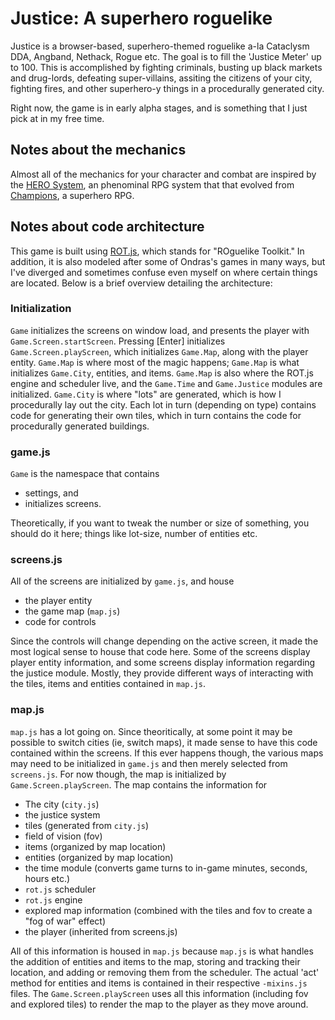 # Justice: A superhero roguelike

Justice is a browser-based, superhero-themed roguelike a-la Cataclysm DDA, Angband, Nethack, Rogue etc. The goal is to fill the 'Justice Meter' up to 100. This is accomplished by fighting criminals, busting up black markets and drug-lords, defeating super-villains, assiting the citizens of your city, fighting fires, and other superhero-y things in a procedurally generated city.

Right now, the game is in early alpha stages, and is something that I just pick at in my free time.

## Notes about the mechanics

Almost all of the mechanics for your character and combat are inspired by the [HERO System](http://www.herogames.com/index.html), an phenominal RPG system that that evolved from [Champions](http://www.herogames.com/forums/store/product/4-champions-complete-bookpdf/), a superhero RPG.

## Notes about code architecture

This game is built using [ROT.js](http://ondras.github.io/rot.js/hp/), which stands for "ROguelike Toolkit." In addition, it is also modeled after some of Ondras's games in many ways, but I've diverged and sometimes confuse even myself on where certain things are located. Below is a brief overview detailing the architecture:

### Initialization

`Game` initializes the screens on window load, and presents the player with `Game.Screen.startScreen`. Pressing [Enter] initializes `Game.Screen.playScreen`, which initializes `Game.Map`, along with the player entity. `Game.Map` is where most of the magic happens; `Game.Map` is what initializes `Game.City`, entities, and items. `Game.Map` is also where the ROT.js engine and scheduler live, and the `Game.Time` and `Game.Justice` modules are initialized. `Game.City` is where "lots" are generated, which is how I procedurally lay out the city. Each lot in turn (depending on type) contains code for generating their own tiles, which in turn contains the code for procedurally generated buildings.

### game.js

`Game` is the namespace that contains 

* settings, and 
* initializes screens. 

Theoretically, if you want to tweak the number or size of something, you should do it here; things like lot-size, number of entities etc.

### screens.js

All of the screens are initialized by `game.js`, and house 

* the player entity 
* the game map (`map.js`)
* code for controls 

Since the controls will change depending on the active screen, it made the most logical sense to house that code here. Some of the screens display player entity information, and some screens display information regarding the justice module. Mostly, they provide different ways of interacting with the tiles, items and entities contained in `map.js`.

### map.js

`map.js` has a lot going on. Since theoritically, at some point it may be possible to switch cities (ie, switch maps), it made sense to have this code contained within the screens. If this ever happens though, the various maps may need to be initialized in `game.js` and then merely selected from `screens.js`. For now though, the map is initialized by `Game.Screen.playScreen`. The map contains the information for

* The city (`city.js`)
* the justice system
* tiles (generated from `city.js`)
* field of vision (fov)
* items (organized by map location)
* entities (organized by map location)
* the time module (converts game turns to in-game minutes, seconds, hours etc.)
* `rot.js` scheduler
* `rot.js` engine
* explored map information (combined with the tiles and fov to create a "fog of war" effect)
* the player (inherited from screens.js)

All of this information is housed in `map.js` because `map.js` is what handles the addition of entities and items to the map, storing and tracking their location, and adding or removing them from the scheduler. The actual 'act' method for entities and items is contained in their respective `-mixins.js` files. The `Game.Screen.playScreen` uses all this information (including fov and explored tiles) to render the map to the player as they move around.